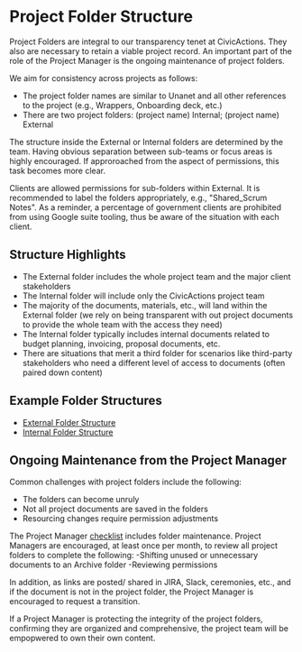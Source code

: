 # Project Folder Structure

Project Folders are integral to our transparency tenet at CivicActions. They also are necessary to retain a viable project record. An important part of the role of the Project Manager is the ongoing maintenance of project folders.

We aim for consistency across projects as follows:

- The project folder names are similar to Unanet and all other references to the project (e.g., Wrappers, Onboarding deck, etc.)
- There are two project folders: (project name) Internal; (project name) External

The structure inside the External or Internal folders are determined by the team. Having obvious separation between sub-teams or focus areas is highly encouraged. If approroached from the aspect of permissions, this task becomes more clear.

Clients are allowed permissions for sub-folders within External. It is recommended to label the folders appropriately, e.g., "Shared_Scrum Notes". As a reminder, a percentage of government clients are prohibited from using Google suite tooling, thus be aware of the situation with each client.

## Structure Highlights

- The External folder includes the whole project team and the major client stakeholders
- The Internal folder will include only the CivicActions project team
- The majority of the documents, materials, etc., will land within the External folder (we rely on being transparent with out project documents to provide the whole team with the access they need)
- The Internal folder typically includes internal documents related to budget planning, invoicing, proposal documents, etc.
- There are situations that merit a third folder for scenarios like third-party stakeholders who need a different level of access to documents (often paired down content)

## Example Folder Structures

- [External Folder Structure](https://drive.google.com/drive/folders/12A_IvfJItWrCLoGFR0PPcS1zQNzedS2u)
- [Internal Folder Structure](https://drive.google.com/drive/folders/1sDEFlOEJz8dpJpA3B_UqhJflXrs6L6hj)

## Ongoing Maintenance from the Project Manager

Common challenges with project folders include the following:

- The folders can become unruly
- Not all project documents are saved in the folders
- Resourcing changes require permission adjustments

The Project Manager [checklist](project-management-checklists.md) includes folder maintenance. Project Managers are encouraged, at least once per month, to review all project folders to complete the following:
-Shifting unused or unnecessary documents to an Archive folder
-Reviewing permissions

In addition, as links are posted/ shared in JIRA, Slack, ceremonies, etc., and if the document is not in the project folder, the Project Manager is encouraged to request a transition.

If a Project Manager is protecting the integrity of the project folders, confirming they are organized and comprehensive, the project team will be empopwered to own their own content.
